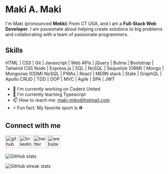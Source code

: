 # Maki A. Maki
I'm Maki (pronounced **Mekki**) From CT USA, and I am a **Full-Stack Web Developer**. I am passionate about helping create solutions to big problems and collaborating with a team of passionate programmers.


## Skills
HTML | CSS | Git | Javascript | Web APIs | jQuery | Bulma | Bootstrap | Tailwind CSS
Node | Express.js | SQL | NoSQL | Sequelize (ORM) | Mongo | Mongoose (ODM)
NoSQL | PWAs | React | MERN stack | State | GraphQL | Apollo
CRUD | TDD | OOP | MVC | Agile | SPA | JWT

- 🔭 I'm currently working on Coderz United
- 🌱 I'm currently learning Typescript
- 📫 How to reach me: maki-miko@hotmail.com 
- ⚡ Fun fact: My favorite sport is ⚽ 

## Connect with me
[<img src='https://cdn.jsdelivr.net/npm/simple-icons@3.0.1/icons/github.svg' alt='github' height='40'>](https://github.com/Makispear)  [<img src='https://cdn.jsdelivr.net/npm/simple-icons@3.0.1/icons/linkedin.svg' alt='linkedin' height='40'>](https://www.linkedin.com/in/http://www.linkedin.com/in/mekki-abo-obaida-59a48b191/)  [<img src='https://cdn.jsdelivr.net/npm/simple-icons@3.0.1/icons/twitter.svg' alt='twitter' height='40'>](https://twitter.com/@Maki_Aboabida)  [<img src='https://cdn.jsdelivr.net/npm/simple-icons@3.0.1/icons/icloud.svg' alt='website' height='40'>](https://makispear.github.io/Makispear/)  

![GitHub stats](https://github-readme-stats.vercel.app/api?username=Makispear&show_icons=true)  


![GitHub streak stats](https://github-readme-streak-stats.herokuapp.com/?user=Makispear)  

